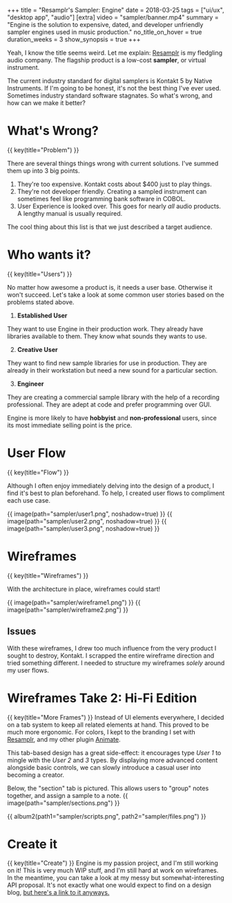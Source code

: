 +++
title = "Resamplr's Sampler: Engine"
date = 2018-03-25
tags = ["ui/ux", "desktop app", "audio"]
[extra]
video = "sampler/banner.mp4"
summary = "Engine is the solution to expensive, dated, and developer unfriendly sampler engines used in music production."
no_title_on_hover = true
duration_weeks = 3
show_synopsis = true
+++

Yeah, I know the title seems weird.  Let me explain: [Resamplr](/projects/resamplr) is my fledgling audio company.  The flagship product is a low-cost **sampler**, or virtual instrument.  

The current industry standard for digital samplers is Kontakt 5 by Native Instruments.  If I'm going to be honest, it's not the best thing I've ever used.  Sometimes industry standard software stagnates.  So what's wrong, and how can we make it better?

# What's Wrong?
{{ key(title="Problem") }}

There are several things things wrong with current solutions.  I've summed them up into 3 big points.  

1. They're too expensive.  Kontakt costs about $400 just to play things.
2. They're not developer friendly.  Creating a sampled instrument can sometimes feel like programming bank software in COBOL.
3. User Experience is looked over.  This goes for nearly *all* audio products.  A lengthy manual is usually required.

The cool thing about this list is that we just described a target audience.  

# Who wants it?
{{ key(title="Users") }}

No matter how awesome a product is, it needs a user base.  Otherwise it won't succeed.  Let's take a look at some common user stories based on the problems stated above. 

1. **Established User**

They want to use Engine in their production work.  They already have libraries available to them.  They know what sounds they wants to use.

2. **Creative User**

They want to find new sample libraries for use in production.  They are already in their workstation but need a new sound for a particular section.  

3. **Engineer**

They are creating a commercial sample library with the help of a recording professional.  They are adept at code and prefer programming over GUI.

Engine is more likely to have **hobbyist** and **non-professional** users, since its most immediate selling point is the price.

# User Flow
{{ key(title="Flow") }}

Although I often enjoy immediately delving into the design of a product, I find it's best to plan beforehand.  To help, I created user flows to compliment each use case.

{{ image(path="sampler/user1.png", noshadow=true) }}
{{ image(path="sampler/user2.png", noshadow=true) }}
{{ image(path="sampler/user3.png", noshadow=true) }}

# Wireframes
{{ key(title="Wireframes") }}

With the architecture in place, wireframes could start!  

{{ image(path="sampler/wireframe1.png") }}
{{ image(path="sampler/wireframe2.png") }}

## Issues
With these wireframes, I drew too much influence from the very product I sought to destroy, Kontakt.  I scrapped the entire wireframe direction and tried something different.  I needed to structure my wireframes *solely* around my user flows.

# Wireframes Take 2: Hi-Fi Edition
{{ key(title="More Frames") }}
Instead of UI elements everywhere, I decided on a tab system to keep all related elements at hand.  This proved to be much more ergonomic.  For colors, I kept to the branding I set with [Resamplr](/projects/resamplr), and my other plugin [Animate](/projects/plugins).  

This tab-based design has a great side-effect: it encourages type *User 1* to mingle with the *User 2* and *3* types.  By displaying more advanced content alongside basic controls, we can slowly introduce a casual user into becoming a creator.

Below, the "section" tab is pictured.  This allows users to "group" notes together, and assign a sample to a note.
{{ image(path="sampler/sections.png") }}

{{ album2(path1="sampler/scripts.png", path2="sampler/files.png") }}

# Create it
{{ key(title="Create") }}
Engine is my passion project, and I'm still working on it!  This is very much WIP stuff, and I'm still hard at work on wireframes.  In the meantime, you can take a look at my messy but somewhat-interesting API proposal.  It's not exactly what one would expect to find on a design blog, [but here's a link to it anyways.](/extra/engineapi)